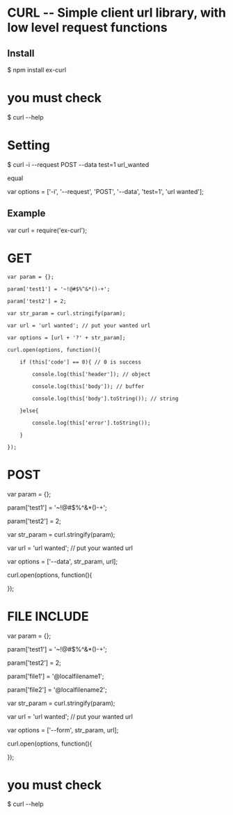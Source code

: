 # CURL -- Simple client url library, with low level request functions

## Install

$ npm install ex-curl

# you must check

$ curl --help

# Setting

$ curl -i --request POST --data test=1 url_wanted

equal

var options = ['-i', '--request', 'POST', '--data', 'test=1', 'url wanted'];

## Example

var curl = require('ex-curl');

# GET

	var param = {};

	param['test1'] = '~!@#$%^&*()-+';

	param['test2'] = 2;

	var str_param = curl.stringify(param);

	var url = 'url wanted'; // put your wanted url

	var options = [url + '?' + str_param];

	curl.open(options, function(){

		if (this['code'] == 0){ // 0 is success

			console.log(this['header']); // object

			console.log(this['body']); // buffer

			console.log(this['body'].toString()); // string

		}else{ 

			console.log(this['error'].toString());

		}

	});

# POST

var param = {};

param['test1'] = '~!@#$%^&*()-+';

param['test2'] = 2;

var str_param = curl.stringify(param);

var url = 'url wanted'; // put your wanted url

var options = ['--data', str_param, url];

curl.open(options, function(){

});

# FILE INCLUDE

var param = {};

param['test1'] = '~!@#$%^&*()-+';

param['test2'] = 2;

param['file1'] = '@localfilename1';

param['file2'] = '@localfilename2';

var str_param = curl.stringify(param);

var url = 'url wanted'; // put your wanted url

var options = ['--form', str_param, url];

curl.open(options, function(){

});

# you must check

$ curl --help